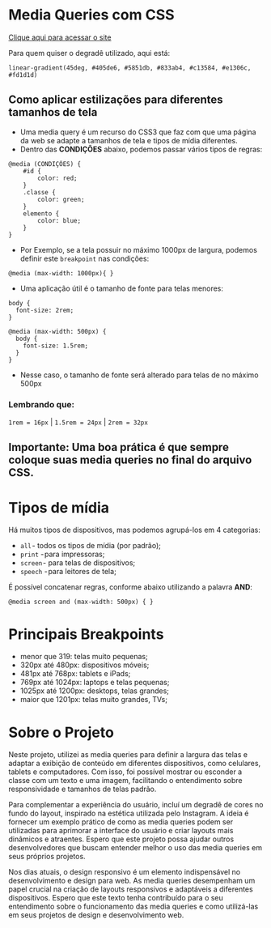 # Media Queries com CSS

[Clique aqui para acessar o site](https://filipe-bacof.github.io/Media-Queries-CSS/)

Para quem quiser o degradê utilizado, aqui está:
```
linear-gradient(45deg, #405de6, #5851db, #833ab4, #c13584, #e1306c, #fd1d1d)
```

## Como aplicar estilizações para diferentes tamanhos de tela
- Uma media query é um recurso do CSS3 que faz com que uma página da web se adapte a tamanhos de tela e tipos de mídia diferentes.
- Dentro das **CONDIÇÕES** abaixo, podemos passar vários tipos de regras:
```
@media (CONDIÇÕES) {
    #id {
        color: red;
    }
    .classe {
        color: green;
    }
    elemento {
        color: blue;
    }
}
```
- Por Exemplo, se a tela possuir no máximo 1000px de largura, podemos definir este `breakpoint` nas condições:
```
@media (max-width: 1000px){ }
```
- Uma aplicação útil é o tamanho de fonte para telas menores:
```
body {
  font-size: 2rem;
}

@media (max-width: 500px) {
  body {
    font-size: 1.5rem;
  }
}
```
- Nesse caso, o tamanho de fonte será alterado para telas de no máximo 500px
### Lembrando que:
`1rem = 16px` | `1.5rem = 24px` | `2rem = 32px`

## Importante: Uma boa prática é que sempre coloque suas media queries no final do arquivo CSS.

# Tipos de mídia
Há muitos tipos de dispositivos, mas podemos agrupá-los em 4 categorias:

- `all` - todos os tipos de mídia (por padrão);
- `print` - para impressoras;
- `screen` - para telas de dispositivos;
- `speech` - para leitores de tela;

É possível concatenar regras, conforme abaixo utilizando a palavra **AND**:
```
@media screen and (max-width: 500px) { }
```

# Principais Breakpoints
- menor que 319: telas muito pequenas;
- 320px até 480px: dispositivos móveis;
- 481px até 768px: tablets e iPads;
- 769px até 1024px: laptops e telas pequenas;
- 1025px até 1200px: desktops, telas grandes;
- maior que 1201px: telas muito grandes, TVs;

# Sobre o Projeto
Neste projeto, utilizei as media queries para definir a largura das telas e adaptar a exibição de conteúdo em diferentes dispositivos, como celulares, tablets e computadores. Com isso, foi possível mostrar ou esconder a classe com um texto e uma imagem, facilitando o entendimento sobre responsividade e tamanhos de telas padrão.

Para complementar a experiência do usuário, incluí um degradê de cores no fundo do layout, inspirado na estética utilizada pelo Instagram. A ideia é fornecer um exemplo prático de como as media queries podem ser utilizadas para aprimorar a interface do usuário e criar layouts mais dinâmicos e atraentes. Espero que este projeto possa ajudar outros desenvolvedores que buscam entender melhor o uso das media queries em seus próprios projetos.

Nos dias atuais, o design responsivo é um elemento indispensável no desenvolvimento e design para web. As media queries desempenham um papel crucial na criação de layouts responsivos e adaptáveis a diferentes dispositivos. Espero que este texto tenha contribuído para o seu entendimento sobre o funcionamento das media queries e como utilizá-las em seus projetos de design e desenvolvimento web.
